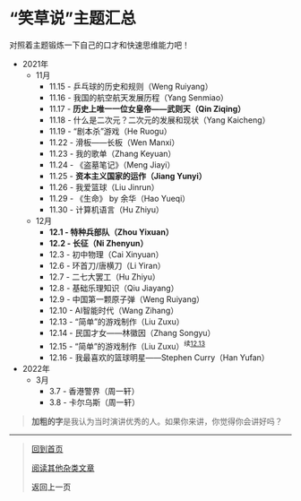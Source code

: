 ﻿# “笑草说”主题汇总

对照着主题锻炼一下自己的口才和快速思维能力吧！

-   2021年
    -   11月
        -   11.15 - 乒乓球的历史和规则（Weng Ruiyang）
        -   11.16 - 我国的航空航天发展历程（Yang Senmiao）
        -   11.17 - **历史上唯一一位女皇帝——武则天（Qin Ziqing）**
        -   11.18 - 什么是二次元？二次元的发展和现状（Yang Kaicheng）
        -   11.19 - “剧本杀”游戏（He Ruogu）
        -   11.22 - 滑板——长板（Wen Manxi） 
        -   11.23 - 我的歌单（Zhang Keyuan） 
        -   11.24 - 《盗墓笔记》（Meng Jiayi） 
        -   11.25 - **资本主义国家的运作（Jiang Yunyi）**
        -   11.26 - 我爱篮球（Liu Jinrun）
        -   11.29 - 《生命》 by 余华（Hao Yueqi）
        -   11.30 - 计算机语言（Hu Zhiyu）
    -   12月
        -   **12.1 - 特种兵部队（Zhou Yixuan）**
        -   **12.2 - 长征（Ni Zhenyun）**
        -   12.3 - 初中物理（Cai Xinyuan）
        -   12.6 - 环首刀/唐横刀（Li Yiran）
        -   12.7 - 二七大罢工（Hu Zhiyu） 
        -   12.8 - 基础乐理知识（Qiu Jiayang）
        -   12.9 - 中国第一颗原子弹（Weng Ruiyang）
        -   12.10 - AI智能时代（Wang Zihang）
        -   12.13 - “简单”的游戏制作（Liu Zuxu）<a name="12.13"> </a>
        -   12.14 - 民国才女——林徽因（Zhang Songyu）
        -   12.15 - “简单”的游戏制作（Liu Zuxu）<sup>续<a href="#12.13">12.13</a></sup>
        -   12.16 - 我最喜欢的篮球明星——Stephen Curry（Han Yufan）
-   2022年
    -   3月
        -   3.7 - 香港警界（周一轩）
        -   3.8 - 卡尔乌斯（周一轩）

>   **加粗的字**是我认为当时演讲优秀的人。如果你来讲，你觉得你会讲好吗？

---

>   [回到首页](../index.md) 
>
>   [阅读其他杂类文章](杂项.md)
>
>   <a onClick="javascript :history.back(-1);" style="cursor:pointer">返回上一页</a>